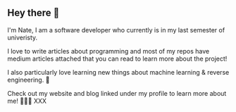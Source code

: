 ## Hey there 👋

<!--
**Resneak/Resneak** is a ✨ _special_ ✨ repository because its `README.md` (this file) appears on your GitHub profile.

Here are some ideas to get you started:

- 🔭 I’m currently working on ...
- 🌱 I’m currently learning ...
- 👯 I’m looking to collaborate on ...
- 🤔 I’m looking for help with ...
- 💬 Ask me about ...
- 📫 How to reach me: ...
- 😄 Pronouns: ...
- ⚡ Fun fact: ...
-->
I'm Nate, I am a software developer who currently is in my last semester of univeristy. 

I love to write articles about programming and most of my repos have medium articles attached that you can read to learn more about the project!

I also particularly love learning new things about machine learning & reverse engineering. 🤩

Check out my website and blog linked under my profile to learn more about me! 👾👾👾 XXX


